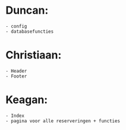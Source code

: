# Duncan:
    - config
    - databasefuncties
# Christiaan:
    - Header
    - Footer
# Keagan:
    - Index
    - pagina voor alle reserveringen + functies